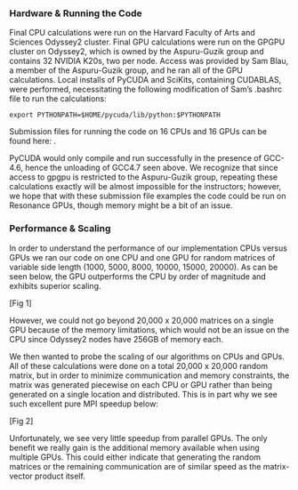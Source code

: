 ### Hardware & Running the Code

Final CPU calculations were run on the Harvard Faculty of Arts and Sciences Odyssey2 cluster. Final GPU calculations were run on the GPGPU cluster on Odyssey2, which is owned by the Aspuru-Guzik group and contains 32 NVIDIA K20s, two per node. Access was provided by Sam Blau, a member of the Aspuru-Guzik group, and he ran all of the GPU calculations. Local installs of PyCUDA and SciKits, containing CUDABLAS, were performed, necessitating the following modification of Sam’s .bashrc file to run the calculations:

```
export PYTHONPATH=$HOME/pycuda/lib/python:$PYTHONPATH
```

Submission files for running the code on 16 CPUs and 16 GPUs can be found here: <script src="https://gist.github.com/anitameh/aa92c1c7e041d2c122c3a3625a402c0a.js"></script>.

PyCUDA would only compile and run successfully in the presence of GCC-4.6, hence the unloading of GCC4.7 seen above. We recognize that since access to gpgpu is restricted to the Aspuru-Guzik group, repeating these calculations exactly will be almost impossible for the instructors; however, we hope that with these submission file examples the code could be run on Resonance GPUs, though memory might be a bit of an issue.

### Performance & Scaling

In order to understand the performance of our implementation CPUs versus GPUs we ran our code on one CPU and one GPU for random matrices of variable side length (1000, 5000, 8000, 10000, 15000, 20000). As can be seen below, the GPU outperforms the CPU by order of magnitude and exhibits superior scaling.

[Fig 1]

However, we could not go beyond 20,000 x 20,000 matrices on a single GPU because of the memory limitations, which would not be an issue on the CPU since Odyssey2 nodes have 256GB of memory each.

We then wanted to probe the scaling of our algorithms on CPUs and GPUs. All of these calculations were done on a total 20,000 x 20,000 random matrix, but in order to minimize communication and memory constraints, the matrix was generated piecewise on each CPU or GPU rather than being generated on a single location and distributed. This is in part why we see such excellent pure MPI speedup below:

[Fig 2]

Unfortunately, we see very little speedup from parallel GPUs. The only benefit we really gain is the additional memory available when using multiple GPUs. This could either indicate that generating the random matrices or the remaining communication are of similar speed as the matrix-vector product itself.
